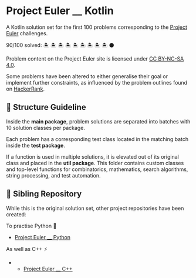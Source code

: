 # Project Euler __ Kotlin

A Kotlin solution set for the first 100 problems corresponding to the [Project Euler](https://projecteuler.net/archives) 
challenges.

90/100 solved: :desert_island: :desert_island: :desert_island: :desert_island: :desert_island: :desert_island:
:desert_island: :desert_island: :desert_island: :black_circle:

Problem content on the Project Euler site is licensed under [CC BY-NC-SA 4.0](https://projecteuler.net/copyright).

Some problems have been altered to either generalise their goal or implement further constraints, as influenced by 
the problem outlines found on [HackerRank](https://www.hackerrank.com/contests/projecteuler/challenges).

## :open_file_folder: Structure Guideline

Inside the **main package**, problem solutions are separated into batches with 10 solution classes per package.

Each problem has a corresponding test class located in the matching batch inside the **test package**.

If a function is used in multiple solutions, it is elevated out of its original class and placed in the 
**util package**. This folder contains custom classes and top-level functions for combinatorics, mathematics, search 
algorithms, string processing, and test automation.

## :handshake: Sibling Repository

While this is the original solution set, other project repositories have been created:

To practise Python :snake:
- [Project Euler __ Python](https://github.com/bog-walk/project-euler-python)

As well as C++ :zap:
- - [Project Euler __ C++](https://github.com/bog-walk/project-euler-cpp)